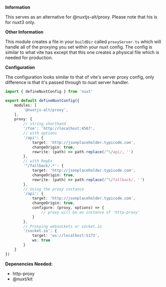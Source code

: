 **Information**

This serves as an alternative for @nuxtjs-alt/proxy. Please note that his is for nuxt3 only.

**Other Information**

This module creates a file in your `buildDir`  called `proxyServer.ts` which will handle all of the proxying you set within your nuxt config. The config is similar to what vite has except that this one creates a physical file which is needed for production.

**Configuration**

The configuration looks similar to that of vite's server proxy config, only difference is that it's passed through to nuxt server handler.

```ts
import { defineNuxtConfig } from 'nuxt'

export default defineNuxtConfig({
    modules: [
        '@nuxtjs-alt/proxy',
    ],
    proxy: {
        // string shorthand
        '/foo': 'http://localhost:4567',
        // with options
        '/api': {
            target: 'http://jsonplaceholder.typicode.com',
            changeOrigin: true,
            rewrite: (path) => path.replace(/^\/api/, '')
        },
        // with RegEx
        '^/fallback/.*': {
            target: 'http://jsonplaceholder.typicode.com',
            changeOrigin: true,
            rewrite: (path) => path.replace(/^\/fallback/, '')
        },
        // Using the proxy instance
        '/api': {
            target: 'http://jsonplaceholder.typicode.com',
            changeOrigin: true,
            configure: (proxy, options) => {
                // proxy will be an instance of 'http-proxy'
            }
        },
        // Proxying websockets or socket.io
        '/socket.io': {
            target: 'ws://localhost:5173',
            ws: true
        }
    }
})

```

**Depenencies Needed:**
- http-proxy
- @nuxt/kit